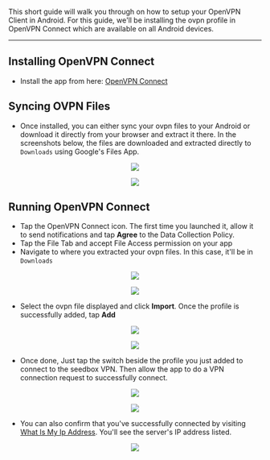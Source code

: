 This short guide will walk you through on how to setup your OpenVPN Client in Android. For this guide, we'll be installing the ovpn profile in OpenVPN Connect which are available on all Android devices.

***

## Installing OpenVPN Connect

* Install the app from here: [OpenVPN Connect](https://play.google.com/store/apps/details?id=net.openvpn.openvpn)

## Syncing OVPN Files

* Once installed, you can either sync your ovpn files to your Android or download it directly from your browser and extract it there. In the screenshots below, the files are downloaded and extracted directly to `Downloads` using Google's Files App.

<p align="center"><img src="https://docs.usbx.me/uploads/images/gallery/2020-05/image-1590932879896.png"></p>

<p align="center"><img src="https://docs.usbx.me/uploads/images/gallery/2020-05/image-1590932902855.png"></p>

## Running OpenVPN Connect

* Tap the OpenVPN Connect icon. The first time you launched it, allow it to send notifications and tap **Agree** to the Data Collection Policy.
* Tap the File Tab and accept File Access permission on your app
* Navigate to where you extracted your ovpn files. In this case, it'll be in `Downloads`

<p align="center"><img src="https://docs.usbx.me/uploads/images/gallery/2020-05/image-1590932958065.png"></p>

<p align="center"><img src="https://docs.usbx.me/uploads/images/gallery/2020-05/image-1590932974389.png"></p>

* Select the ovpn file displayed and click **Import**. Once the profile is successfully added, tap **Add**

<p align="center"><img src="https://docs.usbx.me/uploads/images/gallery/2020-05/image-1590932997165.png"></p>

<p align="center"><img src="https://docs.usbx.me/uploads/images/gallery/2020-05/image-1590933075788.png"></p>

* Once done, Just tap the switch beside the profile you just added to connect to the seedbox VPN. Then allow the app to do a VPN connection request to successfully connect.

<p align="center"><img src="https://docs.usbx.me/uploads/images/gallery/2020-05/image-1590933204087.png"></p>

<p align="center"><img src="https://docs.usbx.me/uploads/images/gallery/2020-05/image-1590933218985.png"></p>

* You can also confirm that you've successfully connected by visiting [What Is My Ip Address](https://whatismyipaddress.com/). You'll see the server's IP address listed.

<p align="center"><img src="https://docs.usbx.me/uploads/images/gallery/2020-05/image-1590686968356.png"></p>